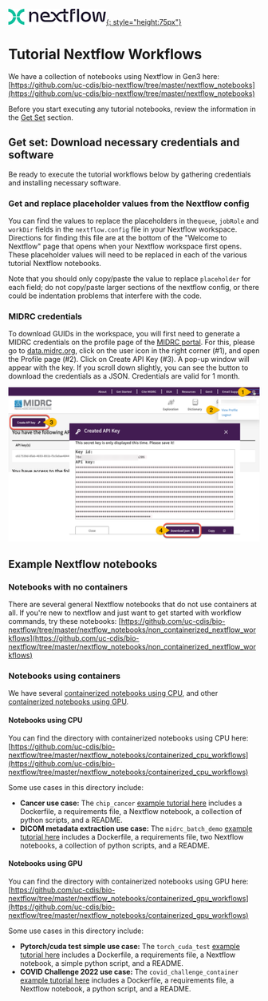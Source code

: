 [![Nextflow logo](img/nextflow.svg){: style="height:75px"}](https://www.nextflow.io/)

# **Tutorial Nextflow Workflows**

We have a collection of notebooks using Nextflow in Gen3 here: [https://github.com/uc-cdis/bio-nextflow/tree/master/nextflow_notebooks](https://github.com/uc-cdis/bio-nextflow/tree/master/nextflow_notebooks)

Before you start executing any tutorial notebooks, review the information in the [Get Set](#get-set-download-necessary-credentials-and-software) section.  

## **Get set: Download necessary credentials and software**

Be ready to execute the tutorial workflows below by gathering credentials and installing necessary software.  

### **Get and replace placeholder values from the Nextflow config**

You can find the values to replace the placeholders in the`queue`, `jobRole` and `workDir` fields in the `nextflow.config` file in your Nextflow workspace. Directions for finding this file are at the bottom of the "Welcome to Nextflow" page that opens when your Nextflow workspace first opens. These placeholder values will need to be replaced in each of the various tutorial Nextflow notebooks.

Note that you should only copy/paste the value to replace `placeholder` for each field; do not copy/paste larger sections of the nextflow config, or there could be indentation problems that interfere with the code.

### **MIDRC credentials**

To download GUIDs in the workspace, you will first need to generate a MIDRC credentials on the profile page of the [MIDRC portal](https://data.midrc.org/). For this, please go to [data.midrc.org](https://data.midrc.org/), click on the user icon in the right corner (#1), and open the Profile page (#2). Click on Create API Key (#3). A pop-up window will appear with the key. If you scroll down slightly, you can see the button to download the credentials as a JSON. Credentials are valid for 1 month.

![Screenshot showing how to find and save MIDRC credentials](./img/MIDRC-credentials.png)

## **Example Nextflow notebooks**

### **Notebooks with no containers**

There are several general Nextflow notebooks that do not use containers at all. If you're new to nextflow and just want to get started with workflow commands, try these notebooks: [https://github.com/uc-cdis/bio-nextflow/tree/master/nextflow_notebooks/non_containerized_nextflow_workflows](https://github.com/uc-cdis/bio-nextflow/tree/master/nextflow_notebooks/non_containerized_nextflow_workflows)

### **Notebooks using containers**

We have several [containerized notebooks using CPU](https://github.com/uc-cdis/bio-nextflow/tree/master/nextflow_notebooks/containerized_cpu_workflows), and other [containerized notebooks using GPU](https://github.com/uc-cdis/bio-nextflow/tree/master/nextflow_notebooks/containerized_gpu_workflows).  

#### Notebooks using CPU

You can find the directory with containerized notebooks using CPU here: [https://github.com/uc-cdis/bio-nextflow/tree/master/nextflow_notebooks/containerized_cpu_workflows](https://github.com/uc-cdis/bio-nextflow/tree/master/nextflow_notebooks/containerized_cpu_workflows)

Some use cases in this directory include:

* **Cancer use case:** The `chip_cancer` [example tutorial here](https://github.com/uc-cdis/bio-nextflow/tree/master/nextflow_notebooks/containerized_cpu_workflows/chip_cancer) includes a Dockerfile, a requirements file, a Nextflow notebook, a collection of python scripts, and a README.
* **DICOM metadata extraction use case:** The `midrc_batch_demo` [example tutorial here](https://github.com/uc-cdis/bio-nextflow/tree/master/nextflow_notebooks/containerized_cpu_workflows/midrc_batch_demo) includes a Dockerfile, a requirements file, two Nextflow notebooks, a collection of python scripts, and a README.

#### Notebooks using GPU

You can find the directory with containerized notebooks using GPU here: [https://github.com/uc-cdis/bio-nextflow/tree/master/nextflow_notebooks/containerized_gpu_workflows](https://github.com/uc-cdis/bio-nextflow/tree/master/nextflow_notebooks/containerized_gpu_workflows)

Some use cases in this directory include:

* **Pytorch/cuda test simple use case:** The `torch_cuda_test` [example tutorial here](https://github.com/uc-cdis/bio-nextflow/tree/master/nextflow_notebooks/containerized_gpu_workflows/torch_cuda_test) includes a Dockerfile, a requirements file, a Nextflow notebook, a simple python script, and a README.
* **COVID Challenge 2022 use case:** The `covid_challenge_container` [example tutorial here](https://github.com/uc-cdis/bio-nextflow/tree/master/nextflow_notebooks/containerized_gpu_workflows/covid_challenge_container) includes a Dockerfile, a requirements file, a Nextflow notebook, a python script, and a README.
